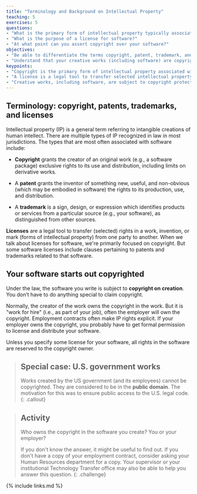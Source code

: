 ```yaml
---
title: "Terminology and Background on Intellectual Property"
teaching: 5
exercises: 5
questions:
- "What is the primary form of intellectual property typically associated with software?"
- "What is the purpose of a license for software?"
- "At what point can you assert copyright over your software?"
objectives:
- "Be able to differentiate the terms copyright, patent, trademark, and license."
- "Understand that your creative works (including software) are copyright at creation."
keypoints:
- "Copyright is the primary form of intellectual property associated with software.  Patents and trademarks may also be relevant."
- "A license is a legal tool to transfer selected intellectual property rights from one party to another."
- "Creative works, including software, are subject to copyright protections from the moment of creation."
---
```


## Terminology: copyright, patents, trademarks, and licenses

Intellectual property (IP) is a general term referring to intangible creations of human intellect.
There are multiple types of IP recognized in law in most jurisdictions.
The types that are most often associated with software include:

* **Copyright** grants the creator of an original work (e.g., a software package) exclusive rights to its use and distribution, including limits on derivative works.

* A  **patent** grants the inventor of something new, useful, and non-obvious (which may be embodied in software) the rights to its production, use, and distribution.

* A  **trademark** is a sign, design, or expression which identifies products or services from a particular source (e.g., your software), as distinguished from other sources.

**Licenses** are a legal tool to transfer (selected) rights in a work, invention, or mark (forms of intellectual property) from one party to another.
When we talk about licenses for software, we're primarily focused on copyright.
But some software licenses include clauses pertaining to patents and trademarks related to that software.

## Your software starts out copyrighted

Under the law, the software you write is subject to **copyright on creation**.
You don’t have to do anything special to claim copyright.

Normally, the creator of the work owns the copyright in the work.
But it is "work for hire" (i.e., as part of your job), often the employer will own the copyright.
Employment contracts often make IP rights explicit.
If your employer owns the copyright, you probably have to get formal permission to license and distribute your software.

Unless you specify some license for your software, all rights in the software are reserved to the copyright owner.

> ## Special case: U.S. government works
> 
> Works created by the US government (and its employees) cannot be copyrighted.
> They are considered to be in the **public domain**.
> The motivation for this was to ensure public access to the U.S. legal code.
{: .callout}

> ## Activity
>
> Who owns the copyright in the software you create?  You or your employer?
>
> If you don't know the answer, it might be useful to find out.
> If you don't have a copy of your employment contract, consider asking your Human Resources department for a copy.
> Your supervisor or your institutional Technology Transfer office may also be able to help you answer this question.
{: .challenge}


{% include links.md %}
